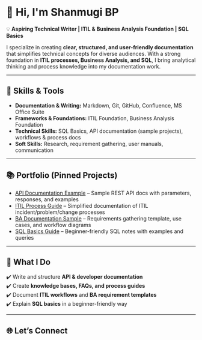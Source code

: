 # 👋 Hi, I'm Shanmugi BP  

💡 **Aspiring Technical Writer | ITIL & Business Analysis Foundation | SQL Basics**  

I specialize in creating **clear, structured, and user-friendly documentation** that simplifies technical concepts for diverse audiences. With a strong foundation in **ITIL processes, Business Analysis, and SQL**, I bring analytical thinking and process knowledge into my documentation work.  

---

## 🔧 Skills & Tools  

- **Documentation & Writing:** Markdown, Git, GitHub, Confluence, MS Office Suite  
- **Frameworks & Foundations:** ITIL Foundation, Business Analysis Foundation  
- **Technical Skills:** SQL Basics, API documentation (sample projects), workflows & process docs  
- **Soft Skills:** Research, requirement gathering, user manuals, communication  

---

## 📚 Portfolio (Pinned Projects)  

- [API Documentation Example](#) – Sample REST API docs with parameters, responses, and examples  
- [ITIL Process Guide](#) – Simplified documentation of ITIL incident/problem/change processes  
- [BA Documentation Sample](#) – Requirements gathering template, use cases, and workflow diagrams  
- [SQL Basics Guide](#) – Beginner-friendly SQL notes with examples and queries  

---

## 🌟 What I Do  

✔️ Write and structure **API & developer documentation**  
✔️ Create **knowledge bases, FAQs, and process guides**  
✔️ Document **ITIL workflows** and **BA requirement templates**  
✔️ Explain **SQL basics** in a beginner-friendly way  

---

## 🌐 Let’s Connect  
